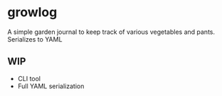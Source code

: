 # growlog

A simple garden journal to keep track of various vegetables and pants.
Serializes to YAML


## WIP
* CLI tool
* Full YAML serialization
